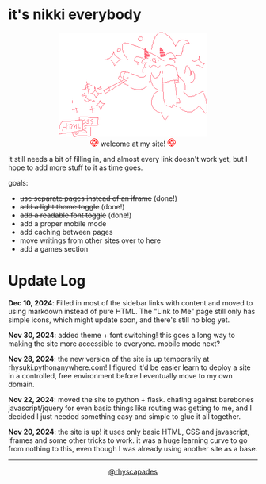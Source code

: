 # it's nikki everybody

<div style="text-align: center;">
	<img class="color-main" src="/static/images/wizard.png">
	<br>
	<img class="color-alt" src="/static/images/icons/pentacle.gif">
	welcome at my site!
	<img class="color-alt" src="/static/images/icons/pentacle.gif">
</div>

it still needs a bit of filling in, and almost every link doesn't work yet, but I hope to
add more stuff to it as time goes.

goals:

* <s>use separate pages instead of an iframe</s> (done!)
* <s>add a light theme toggle</s> (done!)
* <s>add a readable font toggle</s> (done!)
* add a proper mobile mode
* add caching between pages
* move writings from other sites over to here
* add a games section

# Update Log

**Dec 10, 2024**: Filled in most of the sidebar links with content and moved to using markdown
instead of pure HTML. The "Link to Me" page still only has simple icons, which
might update soon, and there's still no blog yet.

**Nov 30, 2024**: added theme + font switching! this goes a long way to making the site more accessible
to everyone. mobile mode next?

**Nov 28, 2024**: the new version of the site is up temporarily at rhysuki.pythonanywhere.com! I figured
it'd be easier learn to deploy a site in a controlled, free environment before I eventually move to my own domain.

**Nov 22, 2024**: moved the site to python + flask. chafing against barebones javascript/jquery for even
basic things like routing was getting to me, and I decided I just needed something easy and simple to glue it all
together.

**Nov 20, 2024**: the site is up! it uses only basic HTML, CSS and javascript, iframes and some other tricks to
work. it was a huge learning curve to go from nothing to this, even though I was already using another site as a
base.

<hr>

<div style="text-align: center;">
	<a href="https://x.com/rhyscapades" style="text-align: center;">@rhyscapades</a>
</div>